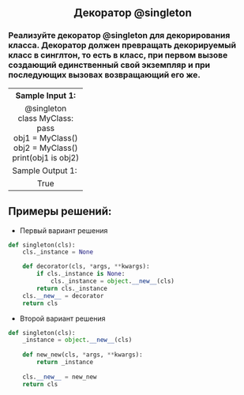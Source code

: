 <h2 style="text-align:center">Декоратор @singleton</h2>

### Реализуйте декоратор @singleton для декорирования класса. Декоратор должен превращать декорируемый класс в синглтон, то есть в класс, при первом вызове создающий единственный свой экземпляр и при последующих вызовах возвращающий его же.

<table align="center">
  <tbody>
    <tr>
      <th>Sample Input 1: </th>
    </tr>
    <tr>
      <td align="center">@singleton<br>
                          class MyClass:<br>
                              pass<br>
                          obj1 = MyClass()<br>
                          obj2 = MyClass()<br>
                          print(obj1 is obj2)<br></td>
    </tr>
    <tr>
      <td>Sample Output 1:</td>
      </tr>
    <tr>
      <td align="center">
                        True<br>
      </td>
    </tr>
  </tbody>
</table>



## Примеры решений:
* Первый вариант решения
```python
def singleton(cls):
    cls._instance = None

    def decorator(cls, *args, **kwargs):
        if cls._instance is None:
            cls._instance = object.__new__(cls)
        return cls._instance
    cls.__new__ = decorator
    return cls
```
* Второй вариант решения

```python
def singleton(cls):
    _instance = object.__new__(cls)
    
    def new_new(cls, *args, **kwargs):
        return _instance
    
    cls.__new__ = new_new
    return cls
```


